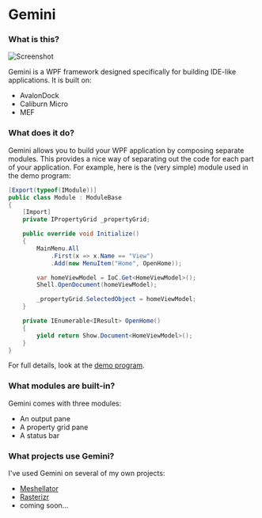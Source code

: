 # Gemini

### What is this?

![Screenshot](https://raw.github.com/roastedamoeba/nexus/master/doc/screenshot.png)

Gemini is a WPF framework designed specifically for building IDE-like applications. It is built on:

* AvalonDock
* Caliburn Micro
* MEF

### What does it do?

Gemini allows you to build your WPF application by composing separate modules. This provides a nice
way of separating out the code for each part of your application. For example, here is the (very simple)
module used in the demo program:

```csharp
[Export(typeof(IModule))]
public class Module : ModuleBase
{
	[Import]
	private IPropertyGrid _propertyGrid;

	public override void Initialize()
	{
		MainMenu.All
			.First(x => x.Name == "View")
			.Add(new MenuItem("Home", OpenHome));

		var homeViewModel = IoC.Get<HomeViewModel>();
		Shell.OpenDocument(homeViewModel);

		_propertyGrid.SelectedObject = homeViewModel;
	}

	private IEnumerable<IResult> OpenHome()
	{
		yield return Show.Document<HomeViewModel>();
	}
}
```

For full details, look at the [demo program](https://github.com/roastedamoeba/gemini/tree/master/src/Gemini.Demo).

### What modules are built-in?

Gemini comes with three modules:

* An output pane
* A property grid pane
* A status bar

### What projects use Gemini?

I've used Gemini on several of my own projects:

* [Meshellator](http://github.com/roastedamoeba/meshellator)
* [Rasterizr](http://github.com/roastedamoeba/rasterizr)
* coming soon...